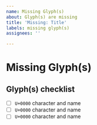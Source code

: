 ```yaml
---
name: Missing Glyph(s)
about: Glyph(s) are missing
title: 'Missing: Title'
labels: missing glyph(s)
assignees: ''

---
```


<!-- If approved we will work to add these glyph(s) as soon as possible -->

# Missing Glyph(s)
<!-- A clear description of the missing glyph(s) -->

<!-- Create a list of the missing glyph(s), this will help us keep track of them -->

## Glyph(s) checklist
<!-- Include character, name and Unicode -->

* [ ] `U+0000` character and name
* [ ] `U+0000` character and name
* [ ] `U+0000` character and name
